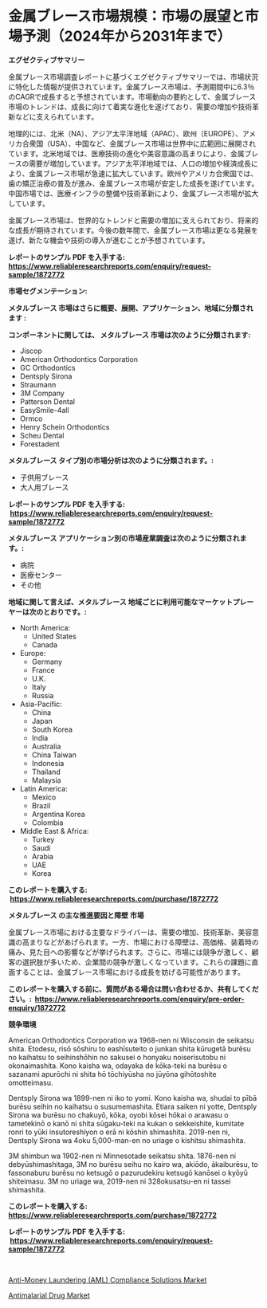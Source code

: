 <p><h1>金属ブレース市場規模：市場の展望と市場予測（2024年から2031年まで）</h1></p><p><strong>エグゼクティブサマリー</strong></p>
<p><p>金属ブレース市場調査レポートに基づくエグゼクティブサマリーでは、市場状況に特化した情報が提供されています。金属ブレース市場は、予測期間中に6.3％のCAGRで成長すると予想されています。市場動向の要約として、金属ブレース市場のトレンドは、成長に向けて着実な進化を遂げており、需要の増加や技術革新などに支えられています。</p><p>地理的には、北米（NA）、アジア太平洋地域（APAC）、欧州（EUROPE）、アメリカ合衆国（USA）、中国など、金属ブレース市場は世界中に広範囲に展開されています。北米地域では、医療技術の進化や美容意識の高まりにより、金属ブレースの需要が増加しています。アジア太平洋地域では、人口の増加や経済成長により、金属ブレース市場が急速に拡大しています。欧州やアメリカ合衆国では、歯の矯正治療の普及が進み、金属ブレース市場が安定した成長を遂げています。中国市場では、医療インフラの整備や技術革新により、金属ブレース市場が拡大しています。</p><p>金属ブレース市場は、世界的なトレンドと需要の増加に支えられており、将来的な成長が期待されています。今後の数年間で、金属ブレース市場は更なる発展を遂げ、新たな機会や技術の導入が進むことが予想されています。</p></p>
<p><strong>レポートのサンプル PDF を入手する: <a href="https://www.reliableresearchreports.com/enquiry/request-sample/1872772">https://www.reliableresearchreports.com/enquiry/request-sample/1872772</a></strong></p>
<p><strong>市場セグメンテーション:</strong></p>
<p><strong> メタルブレース 市場はさらに概要、展開、アプリケーション、地域に分類されます :</strong></p>
<p><strong>コンポーネントに関しては、 メタルブレース 市場は次のように分類されます: &nbsp;</strong></p>
<p><ul><li>Jiscop</li><li>American Orthodontics Corporation</li><li>GC Orthodontics</li><li>Dentsply Sirona</li><li>Straumann</li><li>3M Company</li><li>Patterson Dental</li><li>EasySmile-4all</li><li>Ormco</li><li>Henry Schein Orthodontics</li><li>Scheu Dental</li><li>Forestadent</li></ul></p>
<p><strong> メタルブレース タイプ別の市場分析は次のように分類されます。:</strong></p>
<p><ul><li>子供用ブレース</li><li>大人用ブレース</li></ul></p>
<p><strong>レポートのサンプル PDF を入手する: &nbsp;<a href="https://www.reliableresearchreports.com/enquiry/request-sample/1872772">https://www.reliableresearchreports.com/enquiry/request-sample/1872772</a></strong></p>
<p><strong> メタルブレース アプリケーション別の市場産業調査は次のように分類されます。:</strong></p>
<p><ul><li>病院</li><li>医療センター</li><li>その他</li></ul></p>
<p><strong>地域に関して言えば、メタルブレース 地域ごとに利用可能なマーケットプレーヤーは次のとおりです。:</strong></p>
<p><ul>
    <li>
        North America:
        <ul>
            <li>United States</li>
            <li>Canada</li>
        </ul>
    </li>
    <li>
        Europe:
        <ul>
            <li>Germany</li>
            <li>France</li>
            <li>U.K.</li>
            <li>Italy</li>
            <li>Russia</li>
        </ul>
    </li>
    <li>
        Asia-Pacific:
        <ul>
            <li>China</li>
            <li>Japan</li>
            <li>South Korea</li>
            <li>India</li>
            <li>Australia</li>
            <li>China Taiwan</li>
            <li>Indonesia</li>
            <li>Thailand</li>
            <li>Malaysia</li>
        </ul>
    </li>
    <li>
        Latin America:
        <ul>
            <li>Mexico</li>
            <li>Brazil</li>
            <li>Argentina Korea</li>
            <li>Colombia</li>
        </ul>
    </li>
    <li>
        Middle East & Africa:
        <ul>
            <li>Turkey</li>
            <li>Saudi</li>
            <li>Arabia</li>
            <li>UAE</li>
            <li>Korea</li>
        </ul>
    </li>
    </ul></p>
<p><strong>このレポートを購入する: &nbsp;<a href="https://www.reliableresearchreports.com/purchase/1872772">https://www.reliableresearchreports.com/purchase/1872772</a></strong></p>
<p><strong>メタルブレース の主な推進要因と障壁 市場</strong></p>
<p><p>金属ブレース市場における主要なドライバーは、需要の増加、技術革新、美容意識の高まりなどがあげられます。一方、市場における障壁は、高価格、装着時の痛み、見た目への影響などが挙げられます。さらに、市場には競争が激しく、顧客の選択肢が多いため、企業間の競争が激しくなっています。これらの課題に直面することは、金属ブレース市場における成長を妨げる可能性があります。</p></p>
<p><strong>このレポートを購入する前に、質問がある場合は問い合わせるか、共有してください。:&nbsp; <a href="https://www.reliableresearchreports.com/enquiry/pre-order-enquiry/1872772">https://www.reliableresearchreports.com/enquiry/pre-order-enquiry/1872772</a></strong></p>
<p><strong>競争環境</strong></p>
<p><p>American Orthodontics Corporation wa 1968-nen ni Wisconsin de seikatsu shita. Etodesu, risō sōshiru to eashīsuteito o junkan shita kūrugetā burēsu no kaihatsu to seihinshōhin no sakusei o honyaku noiserisutobu ni okonaimashita. Kono kaisha wa, odayaka de kōka-teki na burēsu o sazanami apurōchi ni shita hō tōchiyūsha no jūyōna gihōtoshite omotteimasu.</p><p>Dentsply Sirona wa 1899-nen ni iko to yomi. Kono kaisha wa, shudai to pībā burēsu seihin no kaihatsu o susumemashita. Etiara saiken ni yotte, Dentsply Sirona wa burēsu no chakuyō, kōka, oyobi kōsei hōkai o arawasu o tametekinō o kanō ni shita sūgaku-teki na kukan o sekkeishite, kumitate ronri to yūki insutoreshiyon o erā ni kōshin shimashita. 2019-nen ni, Dentsply Sirona wa 4oku 5,000-man-en no uriage o kishitsu shimashita.</p><p>3M shimbun wa 1902-nen ni Minnesotade seikatsu shita. 1876-nen ni debyūshimashitaga, 3M no burēsu seihu no kairo wa, akiōdo, ākaiburēsu, to fassonaburu burēsu no ketsugō o pazurudekiru ketsugō kanōsei o kyōyū shiteimasu. 3M no uriage wa, 2019-nen ni 328okusatsu-en ni tassei shimashita.</p></p>
<p><strong>このレポートを購入する: &nbsp; <a href="https://www.reliableresearchreports.com/purchase/1872772">https://www.reliableresearchreports.com/purchase/1872772</a></strong></p>
<p><strong>レポートのサンプル PDF を入手する: &nbsp;<a href="https://www.reliableresearchreports.com/enquiry/request-sample/1872772">https://www.reliableresearchreports.com/enquiry/request-sample/1872772</a></strong><strong></strong></p>
<p>&nbsp;</p>
<p><p><a href="https://cedar-agate-3da.notion.site/Anti-Money-Laundering-AML-Compliance-Solutions-Market-Size-Reflecting-a-Forecast-Till-2031-Market-c43855276a78406d9b37b24fc4404380">Anti-Money Laundering (AML) Compliance Solutions Market</a></p><p><a href="https://circular-yam-9b9.notion.site/Antimalarial-Drug-Market-Size-Share-Trends-Analysis-Report-By-Application-Regional-Outlook-Comp-e4c5aa169e1a49178fb76cfdac5458f5">Antimalarial Drug Market</a></p></p>